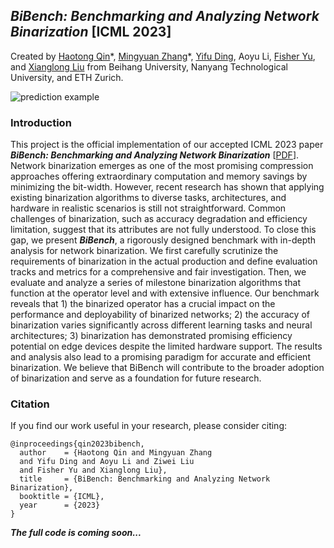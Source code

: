 ## *BiBench: Benchmarking and Analyzing Network Binarization* [ICML 2023]

Created by [Haotong Qin](https://htqin.github.io/)\*, [Mingyuan Zhang](https://scholar.google.com/citations?user=2QLD4fAAAAAJ&hl=en)\*, [Yifu Ding](https://yifu-ding.github.io/), Aoyu Li, [Fisher Yu](https://www.yf.io/), and [Xianglong Liu](https://xlliu-beihang.github.io/) from Beihang University, Nanyang Technological University, and ETH Zurich.

![prediction example](https://htqin.github.io/Imgs/BiBench/overview.png)

### Introduction

This project is the official implementation of our accepted ICML 2023 paper ***BiBench: Benchmarking and Analyzing Network Binarization*** [[PDF](https://arxiv.org/pdf/2301.11233.pdf)]. Network binarization emerges as one of the most promising compression approaches offering extraordinary computation and memory savings by minimizing the bit-width. However, recent research has shown that applying existing binarization algorithms to diverse tasks, architectures, and hardware in realistic scenarios is still not straightforward. Common challenges of binarization, such as accuracy degradation and efficiency limitation, suggest that its attributes are not fully understood. To close this gap, we present ***BiBench***, a rigorously designed benchmark with in-depth analysis for network binarization. We first carefully scrutinize the requirements of binarization in the actual production and define evaluation tracks and metrics for a comprehensive and fair investigation. Then, we evaluate and analyze a series of milestone binarization algorithms that function at the operator level and with extensive influence. Our benchmark reveals that 1) the binarized operator has a crucial impact on the performance and deployability of binarized networks; 2) the accuracy of binarization varies significantly across different learning tasks and neural architectures; 3) binarization has demonstrated promising efficiency potential on edge devices despite the limited hardware support. The results and analysis also lead to a promising paradigm for accurate and efficient binarization. We believe that BiBench will contribute to the broader adoption of binarization and serve as a foundation for future research.

### Citation

If you find our work useful in your research, please consider citing:

```
@inproceedings{qin2023bibench,
  author    = {Haotong Qin and Mingyuan Zhang 
  and Yifu Ding and Aoyu Li and Ziwei Liu 
  and Fisher Yu and Xianglong Liu},
  title     = {BiBench: Benchmarking and Analyzing Network Binarization},
  booktitle = {ICML},
  year      = {2023}
}
```

***The full code is coming soon...***
